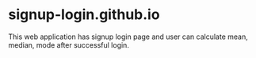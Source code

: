 # signup-login.github.io
This web application has signup login page and user can calculate mean, median, mode after successful login. 
